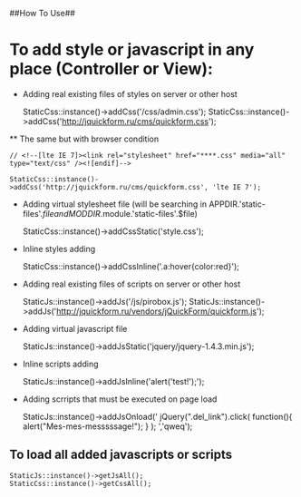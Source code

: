 ##How To Use##

# To add style or javascript in any place (Controller or View):

* Adding real existing files of styles on server or other host

	StaticCss::instance()->addCss('/css/admin.css');
	StaticCss::instance()->addCss('http://jquickform.ru/cms/quickform.css');

** The same but with browser condition

	// <!--[lte IE 7]><link rel="stylesheet" href="****.css" media="all" type="text/css" /><![endif]-->

	StaticCss::instance()->addCss('http://jquickform.ru/cms/quickform.css', 'lte IE 7');

* Adding virtual stylesheet file (will be searching in APPDIR.'static-files'.$file and MODDIR.$module.'static-files'.$file)

	StaticCss::instance()->addCssStatic('style.css');

* Inline styles adding

 	StaticCss::instance()->addCssInline('.a:hover{color:red}');

* Adding real existing files of scripts on server or other host

	StaticJs::instance()->addJs('/js/pirobox.js');
	StaticJs::instance()->addJs('http://jquickform.ru/vendors/jQuickForm/quickform.js');

* Adding virtual javascript file

	StaticJs::instance()->addJsStatic('jquery/jquery-1.4.3.min.js');

* Inline scripts adding

	StaticJs::instance()->addJsInline('alert(\'test!\');');

* Adding scrripts that must be executed on page load

	StaticJs::instance()->addJsOnload('
		jQuery(".del_link").click(
			function(){
				alert("Mes-mes-messsssage!");
			}
		);
	','qweq');

## To load all added javascripts or scripts

	StaticJs::instance()->getJsAll();
	StaticCss::instance()->getCssAll();